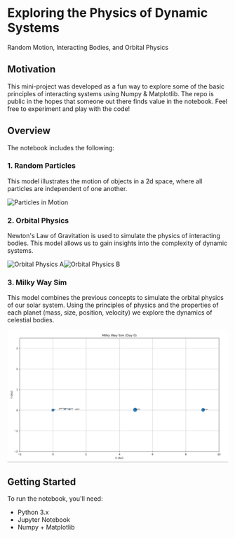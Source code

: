 # Exploring the Physics of Dynamic Systems
Random Motion, Interacting Bodies, and Orbital Physics

## Motivation

This mini-project was developed as a fun way to explore some of the basic principles of interacting systems using Numpy & Matplotlib. The repo is public in the hopes that someone out there finds value in the notebook. Feel free to experiment and play with the code!

## Overview

The notebook includes the following:

### 1. Random Particles
This model illustrates the motion of objects in a 2d space, where all particles are independent of one another. 

<img src="animations/ani1.gif" alt="Particles in Motion" width="500">

### 2. Orbital Physics
Newton's Law of Gravitation is used to simulate the physics of interacting bodies. This model allows us to gain insights into the complexity of dynamic systems.

<img src="animations/ani2a.gif" alt="Orbital Physics A" width="800"><img src="animations/ani2b.gif" alt="Orbital Physics B" width="800">

### 3. Milky Way Sim
This model combines the previous concepts to simulate the orbital physics of our solar system. Using the principles of physics and the properties of each planet (mass, size, position, velocity) we explore the dynamics of celestial bodies.

<img src="animations/ani3.gif" alt="Milky Way" width="800">

## Getting Started

To run the notebook, you'll need:

- Python 3.x
- Jupyter Notebook
- Numpy + Matplotlib
